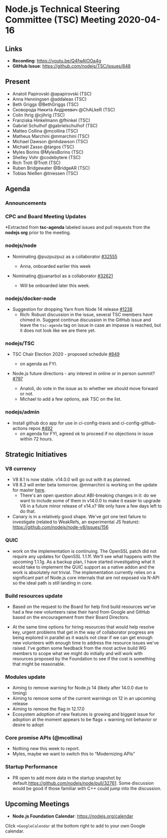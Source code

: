 # Node.js Technical Steering Committee (TSC) Meeting 2020-04-16

## Links

* **Recording**:  <https://youtu.be/Q4fwAlOOa4g>
* **GitHub Issue**: <https://github.com/nodejs/TSC/issues/848>

## Present

* Anatoli Papirovski @apapirovski (TSC)
* Anna Henningsen @addaleax (TSC)
* Beth Griggs @BethGriggs (TSC)
* Сковорода Никита Андреевич @ChALkeR (TSC)
* Colin Ihrig @cjihrig (TSC)
* Franziska Hinkelmann @fhinkel (TSC)
* Gabriel Schulhof @gabrielschulhof (TSC)
* Matteo Collina @mcollina (TSC)
* Matheus Marchini @mmarchini (TSC)
* Michael Dawson @mhdawson (TSC)
* Michaël Zasso @targos (TSC)
* Myles Borins @MylesBorins (TSC)
* Shelley Vohr @codebytere (TSC)
* Rich Trott @Trott (TSC)
* Ruben Bridgewater @BridgeAR (TSC)
* Tobias Nießen @tniessen (TSC)

## Agenda

### Announcements

### CPC and Board Meeting Updates

\*Extracted from **tsc-agenda** labeled issues and pull requests from the **nodejs org** prior to the meeting.

### nodejs/node

* Nominating @puzpuzpuz as a collaborator [#32555](https://github.com/nodejs/node/issues/32555)
  * Anna, onboarded earlier this week

* Nominating @juanarbol as a collaborator
  [#32621](https://github.com/nodejs/node/issues/32621)
  * Will be onboarded later this week.

### nodejs/docker-node

* Suggestion for dropping Yarn from Node 14 release [#1238](https://github.com/nodejs/docker-node/issues/1238)
  * Rich: Robust discussion in the issue, several TSC members have chimed in.
    Suggest continue discussion in the GitHub issue and leave the `tsc-agenda` tag on
    issue in case an impasse is reached, but it does not look like we are there yet.

### nodejs/TSC

* TSC Chair Election 2020 - proposed schedule [#849](https://github.com/nodejs/TSC/issues/849)
  * on agenda as  FYI.

* Node.js future directions - any interest in online or in person summit? [#797](https://github.com/nodejs/TSC/issues/797)
  * Analoli, do vote in the issue as to whether we should move forward or not.
  * Michael to add a few options, ask TSC on the list.

### nodejs/admin

* Install github dco app for use in ci-config-travis and ci-config-github-actions repos [#492](https://github.com/nodejs/admin/issues/492)
  * on agenda for FYI, agreed ok to proceed if no objections in issue within 72 hours.

## Strategic Initiatives

### V8 currency

* V8 8.1 is now stable. v14.0.0 will go out with it as planned.
* V8 8.3 will enter beta tomorrow. @mmarchini is working on the update for master [here](https://github.com/nodejs/node/pull/32831).
  * There's an open question about ABI-breaking changes in it: do we want to include some of them in v14.0.0 to make it easier to upgrade V8 in a future minor release of v14.x? We only have a few days left to do that.
* Canary is in a relatively good shape. We've got one test failure to investigate (related to WeakRefs, an experimental JS feature): <https://github.com/nodejs/node-v8/issues/156>

### QUIC

* work on the implementation is continuing. The OpenSSL patch did not require any updates for
  OpenSSL 1.1.1f. We'll see what happens with the upcoming 1.1.1g. As a backup plan, I have
  started investigating what it would take to implement the QUIC support as a native addon and
  the work is absolutely _not_ trivial. The implementation currently relies on a significant part of
  Node.js core internals that are not exposed via N-API so the ideal path is still landing in core.

### Build resources update

* Based on the request to the Board for help find build resources we've had a few new
  volunteers raise their hand from Google and GitHub based on the encouragement from their
  Board Directors.

* At the same time options for hiring resources that would help resolve key, urgent problems that
  get in the way of collaborator progress are being explored in parallel as it was/is not clear if we
  can get enough new volunteers with enough time to address the resource
  issues we've raised.  I've  gotten some feedback from the most active build WG members to
  scope what we might do initially and will work with resources proposed by the Foundation
  to see if the cost is something that might be reasonable.

### Modules update

* Aiming to remove warning for Node.js 14 (likely after 14.0.0 due to timing)
* Aiming to remove some of the current warnings on 12 in an upcoming release
* Aiming to remove the flag in 12.17.0
* Ecosystem adoption of new features is growing and biggest issue for adoption
  at the moment appears to be flags + warning not behavior or desire to adopt

### Core promise APIs (@mcollina)

* Nothing new this week to report.
* Myles, maybe we want to switch this to “Modernizing APIs”

### Startup Performance

* PR open to add more data in the startup snapshot by
  default.<https://github.com/nodejs/node/pull/32761>. Some discussion would be good if those
  familiar with C++ could jump into the discussion.

## Upcoming Meetings

* **Node.js Foundation Calendar**: <https://nodejs.org/calendar>

Click `+GoogleCalendar` at the bottom right to add to your own Google calendar.
